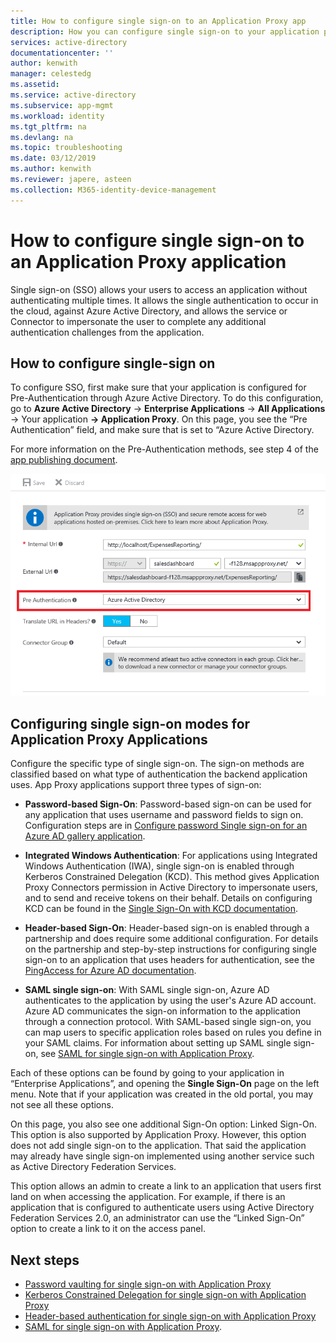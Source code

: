 ```yaml
---
title: How to configure single sign-on to an Application Proxy app
description: How you can configure single sign-on to your application proxy application quickly
services: active-directory
documentationcenter: ''
author: kenwith
manager: celestedg
ms.assetid: 
ms.service: active-directory
ms.subservice: app-mgmt
ms.workload: identity
ms.tgt_pltfrm: na
ms.devlang: na
ms.topic: troubleshooting
ms.date: 03/12/2019
ms.author: kenwith
ms.reviewer: japere, asteen
ms.collection: M365-identity-device-management
---
```


# How to configure single sign-on to an Application Proxy application

Single sign-on (SSO) allows your users to access an application without authenticating multiple times. It allows the single authentication to occur in the cloud, against Azure Active Directory, and allows the service or Connector to impersonate the user to complete any additional authentication challenges from the application.

## How to configure single-sign on
To configure SSO, first make sure that your application is configured for Pre-Authentication through Azure Active Directory. To do this configuration, go to **Azure Active Directory** -&gt; **Enterprise Applications** -&gt; **All Applications** -&gt; Your application **-&gt; Application Proxy**. On this page, you see the “Pre Authentication” field, and make sure that is set to “Azure Active Directory. 

For more information on the Pre-Authentication methods, see step 4 of the [app publishing document](application-proxy-add-on-premises-application.md).

   ![Pre-authentication method in Azure portal](./media/application-proxy-config-sso-how-to/app-proxy.png)

## Configuring single sign-on modes for Application Proxy Applications
Configure the specific type of single sign-on. The sign-on methods are classified based on what type of authentication the backend application uses. App Proxy applications support three types of sign-on:

-   **Password-based Sign-On**: Password-based sign-on can be used for any application that uses username and password fields to sign on. Configuration steps are in [Configure password Single sign-on for an Azure AD gallery application](configure-password-single-sign-on-non-gallery-applications.md).

-   **Integrated Windows Authentication**: For applications using Integrated Windows Authentication (IWA), single sign-on is enabled through Kerberos Constrained Delegation (KCD). This method gives Application Proxy Connectors permission in Active Directory to impersonate users, and to send and receive tokens on their behalf. Details on configuring KCD can be found in the [Single Sign-On with KCD documentation](application-proxy-configure-single-sign-on-with-kcd.md).

-   **Header-based Sign-On**: Header-based sign-on is enabled through a partnership and does require some additional configuration. For details on the partnership and step-by-step instructions for configuring single sign-on to an application that uses headers for authentication, see the [PingAccess for Azure AD documentation](application-proxy-configure-single-sign-on-with-ping-access.md).

-   **SAML single sign-on**: With SAML single sign-on, Azure AD authenticates to the application by using the user's Azure AD account. Azure AD communicates the sign-on information to the application through a connection protocol. With SAML-based single sign-on, you can map users to specific application roles based on rules you define in your SAML claims. For information about setting up SAML single sign-on, see [SAML for single sign-on with Application Proxy](application-proxy-configure-single-sign-on-on-premises-apps.md).

Each of these options can be found by going to your application in “Enterprise Applications”, and opening the **Single Sign-On** page on the left menu. Note that if your application was created in the old portal, you may not see all these options.

On this page, you also see one additional Sign-On option: Linked Sign-On. This option is also supported by Application Proxy. However, this option does not add single sign-on to the application. That said the application may already have single sign-on implemented using another service such as Active Directory Federation Services. 

This option allows an admin to create a link to an application that users first land on when accessing the application. For example, if there is an application that is configured to authenticate users using Active Directory Federation Services 2.0, an administrator can use the “Linked Sign-On” option to create a link to it on the access panel.

## Next steps
- [Password vaulting for single sign-on with Application Proxy](application-proxy-configure-single-sign-on-password-vaulting.md)
- [Kerberos Constrained Delegation for single sign-on with Application Proxy](application-proxy-configure-single-sign-on-with-kcd.md)
- [Header-based authentication for single sign-on with Application Proxy](application-proxy-configure-single-sign-on-with-ping-access.md) 
- [SAML for single sign-on with Application Proxy](application-proxy-configure-single-sign-on-on-premises-apps.md).

